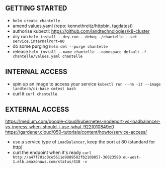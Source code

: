 ## GETTING STARTED
- `helm create chantelle`
- amend values.yaml (repo: kennethreitz/httpbin, tag:latest)
- authorise kubectl: <https://github.com/landtechnologies/k8-cluster>
- dry run `helm install --dry-run --debug ./chantelle --set service.internalPort=80`
- do some purging `helm del --purge chantelle`
- release `helm install --name chantelle --namespace default -f chantelle/values.yaml chantelle`

## INTERNAL ACCESS
- spin up an image to access your service `kubectl run --rm -it --image landtech/ci-base cmtest bash`
- curl it `curl chantelle`

## EXTERNAL ACCESS
https://medium.com/google-cloud/kubernetes-nodeport-vs-loadbalancer-vs-ingress-when-should-i-use-what-922f010849e0
https://gardener.cloud/050-tutorials/content/howto/service-access/
- use a service type of `LoadBalancer`, keep the port at 80 (standard for http)
- curl the endpoint when it's ready `curl http://a47f701c0ce5611e9889502fb2108057-36023580.eu-west-1.elb.amazonaws.com/status/418 -v`